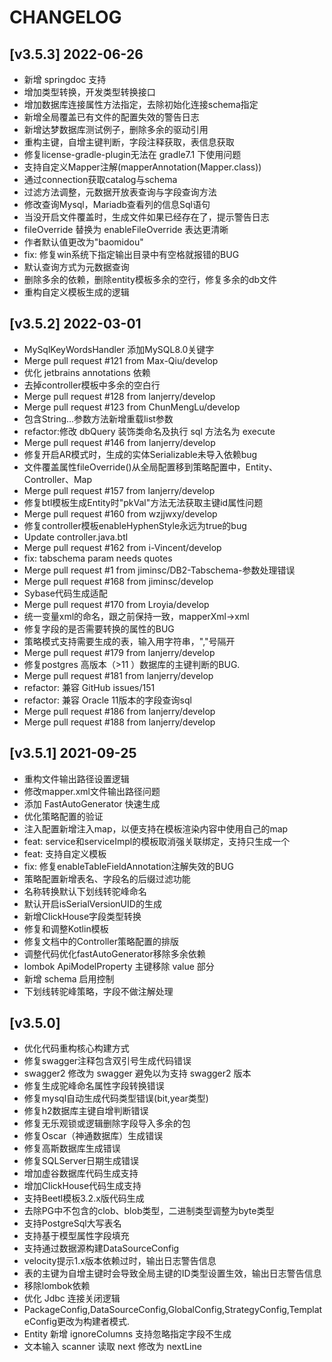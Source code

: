 ﻿# CHANGELOG

## [v3.5.3] 2022-06-26

- 新增 springdoc 支持
- 增加类型转换，开发类型转换接口
- 增加数据库连接属性方法指定，去除初始化连接schema指定
- 新增全局覆盖已有文件的配置失效的警告日志
- 新增达梦数据库测试例子，删除多余的驱动引用
- 重构主键，自增主键判断，字段注释获取，表信息获取
- 修复license-gradle-plugin无法在 gradle7.1 下使用问题
- 支持自定义Mapper注解(mapperAnnotation(Mapper.class))
- 通过connection获取catalog与schema
- 过滤方法调整，元数据开放表查询与字段查询方法
- 修改查询Mysql，Mariadb查看列的信息Sql语句
- 当没开启文件覆盖时，生成文件如果已经存在了，提示警告日志
- fileOverride 替换为 enableFileOverride 表达更清晰
- 作者默认值更改为"baomidou"
- fix: 修复win系统下指定输出目录中有空格就报错的BUG
- 默认查询方式为元数据查询
- 删除多余的依赖，删除entity模板多余的空行，修复多余的db文件
- 重构自定义模板生成的逻辑

## [v3.5.2] 2022-03-01

- MySqlKeyWordsHandler 添加MySQL8.0关键字
- Merge pull request #121 from Max-Qiu/develop
- 优化 jetbrains annotations 依赖
- 去掉controller模板中多余的空白行
- Merge pull request #128 from lanjerry/develop
- Merge pull request #123 from ChunMengLu/develop
- 包含String...参数方法新增重载list参数
- refactor:修改 dbQuery 装饰类命名及执行 sql 方法名为 execute
- Merge pull request #146 from lanjerry/develop
- 修复开启AR模式时，生成的实体Serializable未导入依赖bug
- 文件覆盖属性fileOverride()从全局配置移到策略配置中，Entity、Controller、Map
- Merge pull request #157 from lanjerry/develop
- 修复btl模板生成Entity时"pkVal"方法无法获取主键id属性问题
- Merge pull request #160 from wzjjwxy/develop
- 修复controller模板enableHyphenStyle永远为true的bug
- Update controller.java.btl
- Merge pull request #162 from i-Vincent/develop
- fix: tabschema param needs quotes
- Merge pull request #1 from jiminsc/DB2-Tabschema-参数处理错误
- Merge pull request #168 from jiminsc/develop
- Sybase代码生成适配
- Merge pull request #170 from Lroyia/develop
- 统一变量xml的命名，跟之前保持一致，mapperXml->xml
- 修复字段的是否需要转换的属性的BUG
- 策略模式支持需要生成的表，输入用字符串，","号隔开
- Merge pull request #179 from lanjerry/develop
- 修复postgres 高版本（>11 ）数据库的主键判断的BUG.
- Merge pull request #181 from lanjerry/develop
- refactor: 兼容 GitHub issues/151
- refactor: 兼容 Oracle 11版本的字段查询sql
- Merge pull request #186 from lanjerry/develop
- Merge pull request #188 from lanjerry/develop


## [v3.5.1] 2021-09-25

- 重构文件输出路径设置逻辑
- 修改mapper.xml文件输出路径问题
- 添加 FastAutoGenerator 快速生成
- 优化策略配置的验证
- 注入配置新增注入map，以便支持在模板渲染内容中使用自己的map
- feat: service和serviceImpl的模板取消强关联绑定，支持只生成一个
- feat: 支持自定义模板
- fix: 修复enableTableFieldAnnotation注解失效的BUG
- 策略配置新增表名、字段名的后缀过滤功能
- 名称转换默认下划线转驼峰命名
- 默认开启isSerialVersionUID的生成
- 新增ClickHouse字段类型转换
- 修复和调整Kotlin模板
- 修复文档中的Controller策略配置的排版
- 调整代码优化fastAutoGenerator移除多余依赖
- lombok ApiModelProperty 主键移除 value 部分
- 新增 schema 启用控制
- 下划线转驼峰策略，字段不做注解处理


## [v3.5.0]

- 优化代码重构核心构建方式
- 修复swagger注释包含双引号生成代码错误
- swagger2 修改为 swagger 避免以为支持 swagger2 版本
- 修复生成驼峰命名属性字段转换错误
- 修复mysql自动生成代码类型错误(bit,year类型)
- 修复h2数据库主键自增判断错误
- 修复无乐观锁或逻辑删除字段导入多余的包
- 修复Oscar（神通数据库）生成错误
- 修复高斯数据库生成错误
- 修复SQLServer日期生成错误
- 增加虚谷数据库代码生成支持
- 增加ClickHouse代码生成支持
- 支持Beetl模板3.2.x版代码生成
- 去除PG中不包含的clob、blob类型，二进制类型调整为byte类型
- 支持PostgreSql大写表名
- 支持基于模型属性字段填充
- 支持通过数据源构建DataSourceConfig
- velocity提示1.x版本依赖过时，输出日志警告信息
- 表的主键为自增主键时会导致全局主键的ID类型设置生效，输出日志警告信息
- 移除lombok依赖
- 优化 Jdbc 连接关闭逻辑
- PackageConfig,DataSourceConfig,GlobalConfig,StrategyConfig,TemplateConfig更改为构建者模式.
- Entity 新增 ignoreColumns 支持忽略指定字段不生成
- 文本输入 scanner 读取 next 修改为 nextLine

